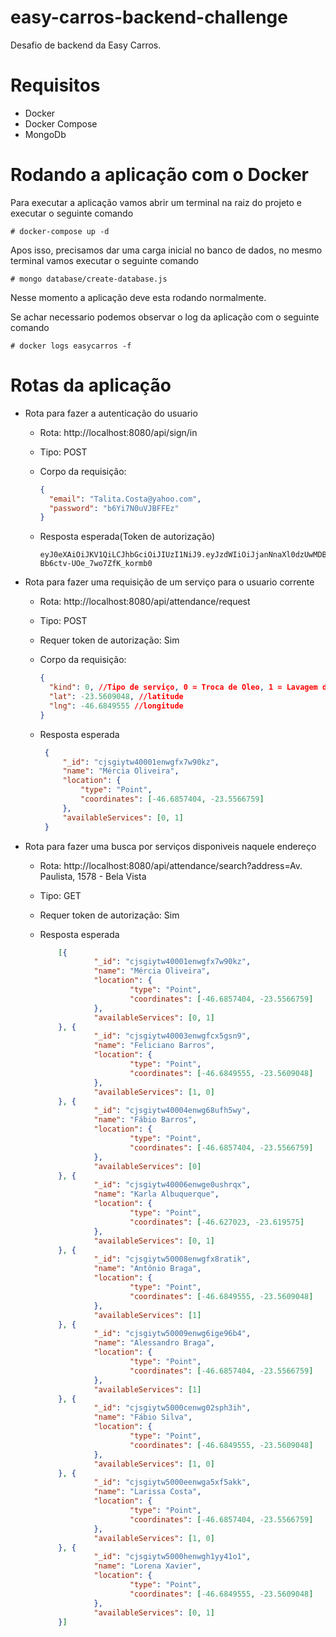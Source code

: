# easy-carros-backend-challenge

Desafio de backend da Easy Carros.

# Requisitos

- Docker
- Docker Compose
- MongoDb

# Rodando a aplicação com o Docker

Para executar a aplicação vamos abrir um terminal na raiz do projeto e executar o seguinte comando

``# docker-compose up -d``

Apos isso, precisamos dar uma carga inicial no banco de dados, no mesmo terminal vamos executar o seguinte comando

``# mongo database/create-database.js``

Nesse momento a aplicação deve esta rodando normalmente.

Se achar necessario podemos observar o log da aplicação com o seguinte comando 

``# docker logs easycarros -f``

# Rotas da aplicação

- Rota para fazer a autenticação do usuario

    * Rota: http://localhost:8080/api/sign/in

    * Tipo: POST

    * Corpo da requisição:
    
        ```json
        {
          "email": "Talita.Costa@yahoo.com",
          "password": "b6Yi7N0uVJBFFEz"
        }
        ```
        
    * Resposta esperada(Token de autorização)
    
        ```
        eyJ0eXAiOiJKV1QiLCJhbGciOiJIUzI1NiJ9.eyJzdWIiOiJjanNnaXl0dzUwMDBrZW53Z2ZqbmFodzlsIiwiaXNzIjoiZWFzeWNhcnJvcyIsImlhdCI6MTU1Mzc4NjMxOCwiZXhwIjoxNTU0MDQ1NTE4LCJhdWQiOiJmcm9udC1lbmQiLCJwZXJtaXNzaW9ucyI6W119.RogpIigEV5DjxuoKU-Bb6ctv-UOe_7wo7ZfK_kormb0
        ```
           
- Rota para fazer uma requisição de um serviço para o usuario corrente

    * Rota: http://localhost:8080/api/attendance/request

    * Tipo: POST
    
    * Requer token de autorização: Sim

    * Corpo da requisição:
    
        ```json
        {
          "kind": 0, //Tipo de serviço, 0 = Troca de Oleo, 1 = Lavagem de carro
          "lat": -23.5609048, //latitude
          "lng": -46.6849555 //longitude
        }
        ```
     * Resposta esperada
     
        ```json
         {
             "_id": "cjsgiytw40001enwgfx7w90kz",
             "name": "Mércia Oliveira",
             "location": {
                 "type": "Point",
                 "coordinates": [-46.6857404, -23.5566759]
             },
             "availableServices": [0, 1]
         }
         ``` 

 - Rota para fazer uma busca por serviços disponiveis naquele endereço
 
     * Rota: http://localhost:8080/api/attendance/search?address=Av. Paulista, 1578 - Bela Vista
 
     * Tipo: GET
     
     * Requer token de autorização: Sim
     
     * Resposta esperada
     
        ```json
            [{
                    "_id": "cjsgiytw40001enwgfx7w90kz",
                    "name": "Mércia Oliveira",
                    "location": {
                            "type": "Point",
                            "coordinates": [-46.6857404, -23.5566759]
                    },
                    "availableServices": [0, 1]
            }, {
                    "_id": "cjsgiytw40003enwgfcx5gsn9",
                    "name": "Feliciano Barros",
                    "location": {
                            "type": "Point",
                            "coordinates": [-46.6849555, -23.5609048]
                    },
                    "availableServices": [1, 0]
            }, {
                    "_id": "cjsgiytw40004enwg68ufh5wy",
                    "name": "Fábio Barros",
                    "location": {
                            "type": "Point",
                            "coordinates": [-46.6857404, -23.5566759]
                    },
                    "availableServices": [0]
            }, {
                    "_id": "cjsgiytw40006enwge0ushrqx",
                    "name": "Karla Albuquerque",
                    "location": {
                            "type": "Point",
                            "coordinates": [-46.627023, -23.619575]
                    },
                    "availableServices": [0, 1]
            }, {
                    "_id": "cjsgiytw50008enwgfx8ratik",
                    "name": "Antônio Braga",
                    "location": {
                            "type": "Point",
                            "coordinates": [-46.6849555, -23.5609048]
                    },
                    "availableServices": [1]
            }, {
                    "_id": "cjsgiytw50009enwg6ige96b4",
                    "name": "Alessandro Braga",
                    "location": {
                            "type": "Point",
                            "coordinates": [-46.6857404, -23.5566759]
                    },
                    "availableServices": [1]
            }, {
                    "_id": "cjsgiytw5000cenwg02sph3ih",
                    "name": "Fábio Silva",
                    "location": {
                            "type": "Point",
                            "coordinates": [-46.6849555, -23.5609048]
                    },
                    "availableServices": [1, 0]
            }, {
                    "_id": "cjsgiytw5000eenwga5xf5akk",
                    "name": "Larissa Costa",
                    "location": {
                            "type": "Point",
                            "coordinates": [-46.6857404, -23.5566759]
                    },
                    "availableServices": [1, 0]
            }, {
                    "_id": "cjsgiytw5000henwgh1yy41o1",
                    "name": "Lorena Xavier",
                    "location": {
                            "type": "Point",
                            "coordinates": [-46.6849555, -23.5609048]
                    },
                    "availableServices": [0, 1]
            }]
         ```